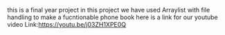 this is a final year project
in this project we have used Arraylist with file handling to make a fucntionable phone book
here is a link for our youtube video
Link:https://youtu.be/j03ZH1XPE0Q

